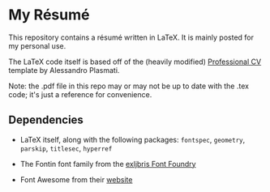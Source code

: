 # My Résumé
This repository contains a résumé written in LaTeX. It is mainly posted for my personal use.

The LaTeX code itself is based off of the (heavily modified) [Professional CV](https://www.sharelatex.com/templates/cv-or-resume/professional-cv) template by Alessandro Plasmati.

Note: the .pdf file in this repo may or may not be up to date with the .tex code; it's just a reference for convenience.

## Dependencies
 * LaTeX itself, along with the following packages: `fontspec`, `geometry`, `parskip`, `titlesec`, `hyperref`

 * The Fontin font family from the [exljbris Font Foundry](https://www.exljbris.com/fontin.html)
 * Font Awesome from their [website](http://fontawesome.io/)
